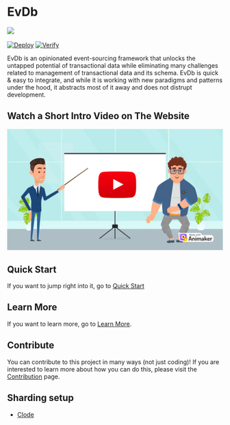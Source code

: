 # EvDb

<picture>
    <source srcset="images/dark-theme-logo.png"  media="(prefers-color-scheme: dark)">
    <source srcset="images/light-theme-logo.png"  media="(prefers-color-scheme: light)">
    <img src="light-theme-logo.png" width="250">
</picture>

[![Deploy](https://github.com/outsidenote/eventualize/actions/workflows/dotnet-deploy.yml/badge.svg)](https://github.com/outsidenote/eventualize/actions/workflows/dotnet-deploy.yml) [![Verify](https://github.com/outsidenote/eventualize/actions/workflows/dotnet-verify.yml/badge.svg)](https://github.com/outsidenote/eventualize/actions/workflows/dotnet-verify.yml)

EvDb is an opinionated event-sourcing framework that unlocks the untapped potential of transactional data while eliminating many challenges related to management of transactional data and its schema.
EvDb is quick & easy to integrate, and while it is working with new paradigms and patterns under the hood, it abstracts most of it away and does not distrupt development.

## Watch a Short Intro Video on The Website

[<img src="images/watch-video-cta.png" width="600">](https://eventualizedb.com/)

## Quick Start

If you want to jump right into it, go to [Quick Start](https://eventualizedb.com/quick-start)

## Learn More

If you want to learn more, go to [Learn More](https://eventualizedb.comlearn-more).

## Contribute

You can contribute to this project in many ways (not just coding)!
If you are interested to learn more about how you can do this, please visit the [Contribution](https://eventualizedb.comcontribution) page.


## Sharding setup

- [Clode](https://claude.ai/share/076cd430-53ea-4149-9ffb-549331451dc4)
